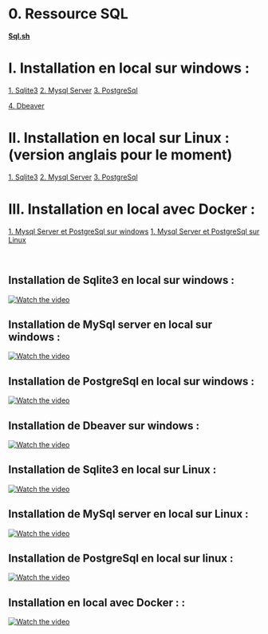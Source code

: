 # 0. Ressource SQL 
[**Sql.sh**](https://sql.sh/)

# I. Installation en local sur windows :
[1. Sqlite3](#Sqlite3_w)
[2. Mysql Server](#Mysql_w)
[3. PostgreSql](#PostgreSql_w)

[4. Dbeaver](#Dbeaver_w)

# II. Installation en local sur Linux : (version anglais pour le moment)
[1. Sqlite3](#Sqlite3_l)
[2. Mysql Server](#Mysql_l)
[3. PostgreSql](#PostgreSql_l)

# III. Installation en local avec Docker :
[1. Mysql Server et PostgreSql sur windows](#Mysql_d)
[1. Mysql Server et PostgreSql sur Linux](#Mysql_d)

<br/>

## Installation de Sqlite3 en local sur windows : <a id="Sqlite3_w"></a>
[![Watch the video](https://res.cloudinary.com/djo1rhgz4/image/upload/v1647799507/GITHUB/DEV%20IA/Installation_de_SQLite_3_oz71qc.png)](https://www.youtube.com/embed/7bNloBkiICA)

## Installation de MySql server en local sur windows : <a id="Mysql_w"></a>
[![Watch the video](https://res.cloudinary.com/djo1rhgz4/image/upload/v1647799792/GITHUB/DEV%20IA/Dbeaver_sur_windows_2_a9gupn.png)](https://www.youtube.com/embed/KPH81hpzumk)


## Installation de PostgreSql en local sur windows : <a id="PostgreSql_w"></a>
[![Watch the video](https://res.cloudinary.com/djo1rhgz4/image/upload/v1647799508/GITHUB/DEV%20IA/Copie_de_DEV_ROYAL_v9pagm.png)](https://www.youtube.com/embed/61uj6jqpcvc)

## Installation de Dbeaver sur windows : <a id="Dbeaver_w"></a>
[![Watch the video](https://res.cloudinary.com/djo1rhgz4/image/upload/v1647799502/GITHUB/DEV%20IA/Dbeaver_sur_windows_zx1faw.png)](https://www.youtube.com/embed/Hz9tRO3tuj0)


## Installation de Sqlite3 en local sur Linux : <a id="Sqlite3_w"></a>
[![Watch the video](https://i9.ytimg.com/vi_webp/7bNloBkiICA/mqdefault.webp?v=62360dc3&sqp=CLya2JEG&rs=AOn4CLABkysWG9ify4-bmdUFeld6nygXuQ)](https://www.youtube.com/embed/C16QgidWZsU)

## Installation de MySql server en local sur Linux : <a id="Mysql_w"></a>
[![Watch the video](https://i9.ytimg.com/vi/KPH81hpzumk/mq1.jpg?sqp=CKDp15EG&rs=AOn4CLBmC0HSA0Cy5zd0paaa8T7oSOAtvw)](https://www.youtube.com/embed/F9YhkqAg0Ls)


## Installation de PostgreSql en local sur linux : <a id="PostgreSql_w"></a>
[![Watch the video](https://i9.ytimg.com/vi_webp/C7QJHpyUESI/mqdefault.webp?v=6236269d&sqp=CNjL2JEG&rs=AOn4CLASDZVbNwqcSf54YYsO78oWWAU96Q)](https://www.youtube.com/embed/Hz9tRO3tuj0)

## Installation en local avec Docker : : <a id="Mysql_d"></a>
[![Watch the video](https://res.cloudinary.com/djo1rhgz4/image/upload/v1647799503/GITHUB/DEV%20IA/Dbeaver_sur_windows_1_h9yrwb.png)](https://www.youtube.com/embed/7bNloBkiICA)